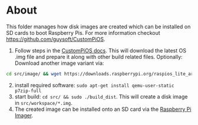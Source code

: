 # About

This folder manages how disk images are created which can be installed on SD cards to boot Raspberry Pis. For more information checkout https://github.com/guysoft/CustomPiOS.

1. Follow steps in the [CustomPiOS docs](https://github.com/guysoft/CustomPiOS?tab=readme-ov-file#how-to-use-it). This will download the latest OS .img file and prepare it along with other build related files. Optionally: Download another image variant via:

```bash
cd src/image/ && wget https://downloads.raspberrypi.org/raspios_lite_armhf/images/raspios_lite_armhf-2021-05-28/2021-05-07-raspios-buster-armhf-lite.zip && cd ../../
```

2. install required software: `sudo apt-get install qemu-user-static p7zip-full`
3. start build: `cd src/ && sudo ./build_dist`. This will create a disk image in `src/workspace/*.img`.
4. The created image can be installed onto an SD card via the [Raspberry Pi Imager](https://www.raspberrypi.org/software/).
